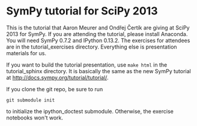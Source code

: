 SymPy tutorial for SciPy 2013
=============================

This is the tutorial that Aaron Meurer and Ondřej Čertík are giving at SciPy
2013 for SymPy.  If you are attending the tutorial, please install
Anaconda. You will need SymPy 0.7.2 and IPython 0.13.2.  The exercises for
attendees are in the tutorial_exercises directory. Everything else is
presentation materials for us.

If you want to build the tutorial presentation, use `make html` in the
tutorial_sphinx directory. It is basically the same as the new SymPy tutorial
at http://docs.sympy.org/tutorial/tutorial/.

If you clone the git repo, be sure to run

    git submodule init

to initialize the ipython_doctest submodule. Otherwise, the exercise notebooks
won't work.

